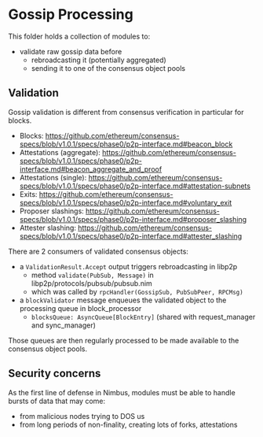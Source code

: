 # Gossip Processing

This folder holds a collection of modules to:
- validate raw gossip data before
  - rebroadcasting it (potentially aggregated)
  - sending it to one of the consensus object pools

## Validation

Gossip validation is different from consensus verification in particular for blocks.

- Blocks: https://github.com/ethereum/consensus-specs/blob/v1.0.1/specs/phase0/p2p-interface.md#beacon_block
- Attestations (aggregate): https://github.com/ethereum/consensus-specs/blob/v1.0.1/specs/phase0/p2p-interface.md#beacon_aggregate_and_proof
- Attestations (single): https://github.com/ethereum/consensus-specs/blob/v1.0.1/specs/phase0/p2p-interface.md#attestation-subnets
- Exits: https://github.com/ethereum/consensus-specs/blob/v1.0.1/specs/phase0/p2p-interface.md#voluntary_exit
- Proposer slashings: https://github.com/ethereum/consensus-specs/blob/v1.0.1/specs/phase0/p2p-interface.md#proposer_slashing
- Attester slashing: https://github.com/ethereum/consensus-specs/blob/v1.0.1/specs/phase0/p2p-interface.md#attester_slashing

There are 2 consumers of validated consensus objects:
- a `ValidationResult.Accept` output triggers rebroadcasting in libp2p
  - method `validate(PubSub, Message)` in libp2p/protocols/pubsub/pubsub.nim
  - which was called by `rpcHandler(GossipSub, PubSubPeer, RPCMsg)`
- a `blockValidator` message enqueues the validated object to the processing queue in block_processor
  - `blocksQueue: AsyncQueue[BlockEntry]` (shared with request_manager and sync_manager)

Those queues are then regularly processed to be made available to the consensus object pools.

## Security concerns

As the first line of defense in Nimbus, modules must be able to handle bursts of data that may come:
- from malicious nodes trying to DOS us
- from long periods of non-finality, creating lots of forks, attestations
